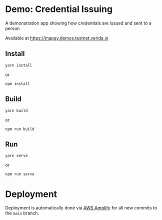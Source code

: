 # Demo: Credential Issuing

A demonstration app showing how credentials are issued and sent to a person

Available at https://mapay.demos.testnet.verida.io

## Install

```
yarn install
```

or

```
npm install
```

## Build

```
yarn build
```

or

```
npm run build
```

## Run

```
yarn serve
```

or

```
npm run serve
```

# Deployment

Deployment is automatically done via [AWS Amplify](https://us-east-2.console.aws.amazon.com/amplify/) for all new commits to the `main` branch.
